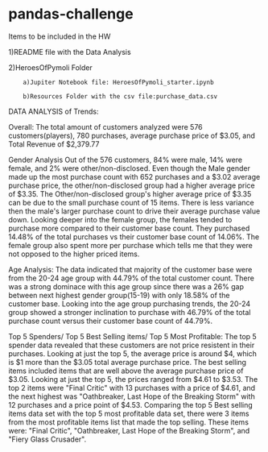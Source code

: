 # pandas-challenge
Items to be included in the HW

1)README file with the Data Analysis

2)HeroesOfPymoli Folder

        a)Jupiter Notebook file: HeroesOfPymoli_starter.ipynb
   
        b)Resources Folder with the csv file:purchase_data.csv





DATA ANALYSIS of Trends:

Overall:
The total amount of customers analyzed were 576 customers(players), 780 purchases, average purchase price of $3.05, and Total Revenue of $2,379.77

Gender Analysis
Out of the 576 customers, 84% were male, 14% were female, and 2% were other/non-disclosed. 
Even though the Male gender made up the most purchase count with 652 purchases and a $3.02 average purchase price, the other/non-disclosed group had a higher average price of $3.35. 
The Other/non-disclosed group's higher average price of $3.35 can be due to the small purchase count of 15 items. There is less variance then the male's larger purchase count to drive their average purchase value down. 
Looking deeper into the female group, the females tended to purchase more compared to their customer base count. They purchased 14.48% of the total purchases vs their customer base count of 14.06%.
The female group also spent more per purchase which tells me that they were not opposed to the higher priced items.

Age Analysis:
The data indicated that majority of the customer base were from the 20-24 age group with 44.79% of the total customer count. There was a strong dominace with this age group since there was a 26% gap between next highest gender group(15-19) with only 18.58% of the customer base.
Looking into the age group purchasing trends, the 20-24 group showed a stronger inclination to purchase with 46.79% of the total purchase count versus their customer base count of 44.79%.

Top 5 Spenders/ Top 5 Best Selling items/ Top 5 Most Profitable:
The top 5 spender data revealed that these customers are not price resistent in their purchases. Looking at just the top 5, the average price is around $4, which is $1 more than the $3.05 total average purchase price.
The best selling items included items that are well above the average purchase price of $3.05. Looking at just the top 5, the prices ranged from $4.61 to $3.53. The top 2 items were "Final Critic" with 13 purchases with a price of $4.61, and the next highest was "Oathbreaker, Last Hope of the Breaking Storm" with 12 purchases and a price point of $4.53.
Comparing the top 5 Best selling items data set with the top 5 most profitable data set, there were 3 items from the most profitable items list that made the top selling. These items were: "Final Critic", "Oathbreaker, Last Hope of the Breaking Storm", and "Fiery Glass Crusader". 
